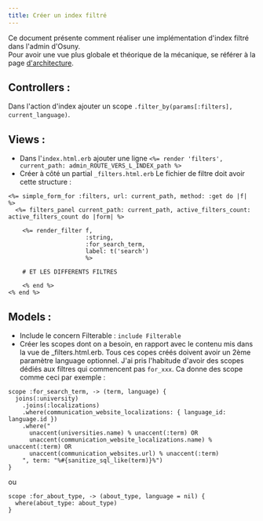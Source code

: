 ```yaml
---
title: Créer un index filtré
---
```


Ce document présente comment réaliser une implémentation d'index filtré dans l'admin d'Osuny.  
Pour avoir une vue plus globale et théorique de la mécanique, se référer à la page [d'architecture](/docs/admin/architecture/filters/).


## Controllers :
Dans l'action d'index ajouter un scope `.filter_by(params[:filters], current_language)`.

## Views :
- Dans l'`index.html.erb` ajouter une ligne 
`<%= render 'filters', current_path: admin_ROUTE_VERS_L_INDEX_path %>`
- Créer à côté un partial `_filters.html.erb`
Le fichier de filtre doit avoir cette structure :
```
<%= simple_form_for :filters, url: current_path, method: :get do |f| %>
  <%= filters_panel current_path: current_path, active_filters_count: active_filters_count do |form| %>

    <%= render_filter f,
                      :string,
                      :for_search_term,
                      label: t('search')
                      %>

    # ET LES DIFFERENTS FILTRES

    <% end %>
<% end %>
```

## Models :
- Include le concern Filterable : `include Filterable`
- Créer les scopes dont on a besoin, en rapport avec le contenu mis dans la vue de _filters.html.erb. Tous ces copes créés doivent avoir un 2ème paramètre language optionnel. J'ai pris l'habitude d'avoir des scopes dédiés aux filtres qui commencent pas `for_xxx`.
Ca donne des scope comme ceci par exemple :
```
scope :for_search_term, -> (term, language) {
  joins(:university)
    .joins(:localizations)
    .where(communication_website_localizations: { language_id: language.id })
    .where("
      unaccent(universities.name) % unaccent(:term) OR
      unaccent(communication_website_localizations.name) % unaccent(:term) OR
      unaccent(communication_websites.url) % unaccent(:term)
    ", term: "%#{sanitize_sql_like(term)}%")
}
```

ou

```
scope :for_about_type, -> (about_type, language = nil) {
  where(about_type: about_type)
}
```
